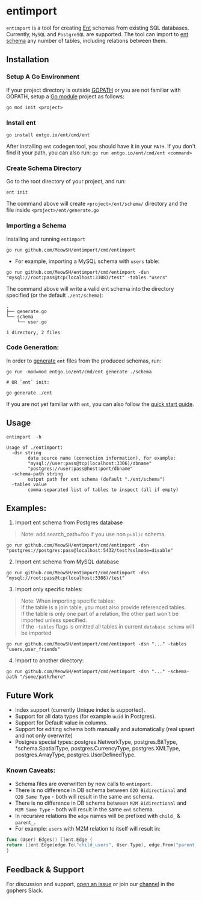 # entimport

`entimport` is a tool for creating [Ent](https://entgo.io/) schemas from existing SQL databases. Currently, `MySQL`
and `PostgreSQL` are supported. The tool can import to [ent schema](https://entgo.io/docs/schema-def) any number of
tables, including relations between them.

## Installation

### Setup A Go Environment

If your project directory is outside [GOPATH](https://github.com/golang/go/wiki/GOPATH) or you are not familiar with
GOPATH, setup a [Go module](https://github.com/golang/go/wiki/Modules#quick-start) project as follows:

```shell
go mod init <project>
```

### Install ent

```shell
go install entgo.io/ent/cmd/ent
```

After installing `ent` codegen tool, you should have it in your `PATH`. If you don't find it your path, you can also
run: `go run entgo.io/ent/cmd/ent <command>`

### Create Schema Directory

Go to the root directory of your project, and run:

```shell
ent init
```

The command above will create `<project>/ent/schema/` directory and the file inside `<project>/ent/generate.go`

### Importing a Schema

Installing and running `entimport`

```shell
go run github.com/MeowSH/entimport/cmd/entimport
```

- For example, importing a MySQL schema with `users` table:

```shell
go run github.com/MeowSH/entimport/cmd/entimport -dsn "mysql://root:pass@tcp(localhost:3308)/test" -tables "users"
```

The command above will write a valid ent schema into the directory specified (or the default `./ent/schema`):

```
.
├── generate.go
└── schema
    └── user.go

1 directory, 2 files
```

### Code Generation:

In order to [generate](https://entgo.io/docs/code-gen) `ent` files from the produced schemas, run:

```shell
go run -mod=mod entgo.io/ent/cmd/ent generate ./schema

# OR `ent` init:

go generate ./ent
```

If you are not yet familiar with `ent`, you can also follow
the [quick start guide](https://entgo.io/docs/getting-started).

## Usage

```shell
entimport  -h
```

```
Usage of ./entimport:
  -dsn string
        data source name (connection information), for example:
        "mysql://user:pass@tcp(localhost:3306)/dbname"
        "postgres://user:pass@host:port/dbname"
  -schema-path string
        output path for ent schema (default "./ent/schema")
  -tables value
        comma-separated list of tables to inspect (all if empty)
```

## Examples:

1. Import ent schema from Postgres database

> Note: add search_path=foo if you use non `public` schema.

```shell
go run github.com/MeowSH/entimport/cmd/entimport -dsn "postgres://postgres:pass@localhost:5432/test?sslmode=disable" 
```

2. Import ent schema from MySQL database

```shell
go run github.com/MeowSH/entimport/cmd/entimport -dsn "mysql://root:pass@tcp(localhost:3308)/test"
```

3. Import only specific tables:

> Note: When importing specific tables:  
> if the table is a join table, you must also provide referenced tables.  
> If the table is only one part of a relation, the other part won't be imported unless specified.   
> If the `-tables` flags is omitted all tables in current `database schema` will be imported

```shell
go run github.com/MeowSH/entimport/cmd/entimport -dsn "..." -tables "users,user_friends" 
```

4. Import to another directory:

```shell
go run github.com/MeowSH/entimport/cmd/entimport -dsn "..." -schema-path "/some/path/here"
```

## Future Work

- Index support (currently Unique index is supported).
- Support for all data types (for example `uuid` in Postgres).
- Support for Default value in columns.
- Support for editing schema both manually and automatically (real upsert and not only overwrite)
- Postgres special types: postgres.NetworkType, postgres.BitType, *schema.SpatialType, postgres.CurrencyType,
  postgres.XMLType, postgres.ArrayType, postgres.UserDefinedType.

### Known Caveats:

- Schema files are overwritten by new calls to `entimport`.
- There is no difference in DB schema between `O2O Bidirectional` and `O2O Same Type` - both will result in the same
  `ent` schema.
- There is no difference in DB schema between `M2M Bidirectional` and `M2M Same Type` - both will result in the same
 `ent` schema.
- In recursive relations the `edge` names will be prefixed with `child_` & `parent_`.
- For example: `users` with M2M relation to itself will result in:

```go
func (User) Edges() []ent.Edge {
return []ent.Edge{edge.To("child_users", User.Type), edge.From("parent_users", User.Type)}
}
```

## Feedback & Support

For discussion and support, [open an issue](https://github.com/ariga/entimport/issues/new/choose) or join
our [channel](https://gophers.slack.com/archives/C01FMSQDT53) in the gophers Slack.
